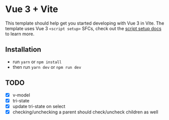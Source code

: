 # Vue 3 + Vite

This template should help get you started developing with Vue 3 in Vite. The template uses Vue 3 `<script setup>` SFCs, check out the [script setup docs](https://v3.vuejs.org/api/sfc-script-setup.html#sfc-script-setup) to learn more.

## Installation

- run `yarn` or `npm install`
- then run `yarn dev` or `npm run dev`

## TODO
- [x] v-model
- [x] tri-state
- [x] update tri-state on select
- [x] checking/unchecking a parent should check/uncheck children as well

